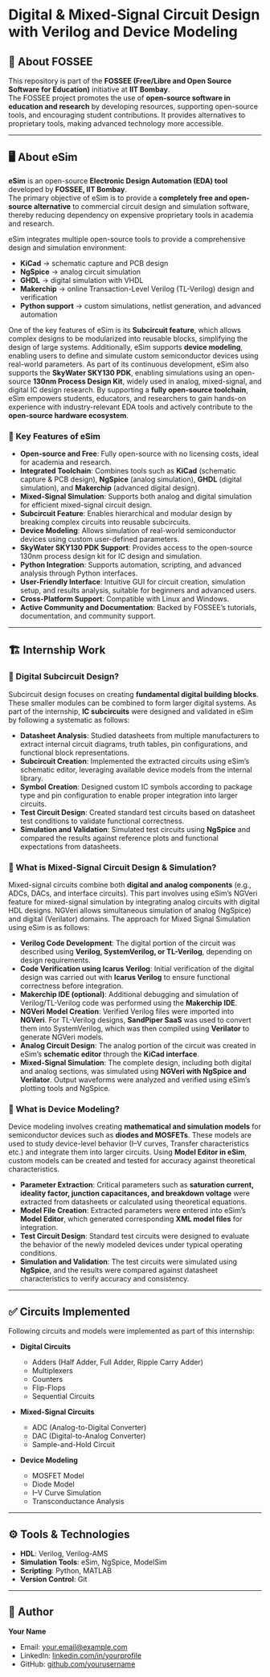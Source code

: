 # Digital & Mixed-Signal Circuit Design with Verilog and Device Modeling  

## 📌 About FOSSEE  
This repository is part of the **FOSSEE (Free/Libre and Open Source Software for Education)** initiative at **IIT Bombay**.  
The FOSSEE project promotes the use of **open-source software in education and research** by developing resources, supporting open-source tools, and encouraging student contributions. It provides alternatives to proprietary tools, making advanced technology more accessible.  

---
 
## 🖥 About eSim  
**eSim** is an open-source **Electronic Design Automation (EDA) tool** developed by **FOSSEE, IIT Bombay**.  
The primary objective of eSim is to provide a **completely free and open-source alternative** to commercial circuit design and simulation software, thereby reducing dependency on expensive proprietary tools in academia and research.  

eSim integrates multiple open-source tools to provide a comprehensive design and simulation environment:  
- **KiCad** → schematic capture and PCB design  
- **NgSpice** → analog circuit simulation  
- **GHDL** → digital simulation with VHDL  
- **Makerchip** → online Transaction-Level Verilog (TL-Verilog) design and verification  
- **Python support** → custom simulations, netlist generation, and advanced automation  

One of the key features of eSim is its **Subcircuit feature**, which allows complex designs to be modularized into reusable blocks, simplifying the design of large systems. Additionally, eSim supports **device modeling**, enabling users to define and simulate custom semiconductor devices using real-world parameters. As part of its continuous development, eSim also supports the **SkyWater SKY130 PDK**, enabling simulations using an open-source **130nm Process Design Kit**, widely used in analog, mixed-signal, and digital IC design research. By supporting a **fully open-source toolchain**, eSim empowers students, educators, and researchers to gain hands-on experience with industry-relevant EDA tools and actively contribute to the **open-source hardware ecosystem**.  

### 🔧 Key Features of eSim  
- **Open-source and Free**: Fully open-source with no licensing costs, ideal for academia and research.  
- **Integrated Toolchain**: Combines tools such as **KiCad** (schematic capture & PCB design), **NgSpice** (analog simulation), **GHDL** (digital simulation), and **Makerchip** (advanced digital design).  
- **Mixed-Signal Simulation**: Supports both analog and digital simulation for efficient mixed-signal circuit design.  
- **Subcircuit Feature**: Enables hierarchical and modular design by breaking complex circuits into reusable subcircuits.  
- **Device Modeling**: Allows simulation of real-world semiconductor devices using custom user-defined parameters.  
- **SkyWater SKY130 PDK Support**: Provides access to the open-source 130nm process design kit for IC design and simulation.  
- **Python Integration**: Supports automation, scripting, and advanced analysis through Python interfaces.  
- **User-Friendly Interface**: Intuitive GUI for circuit creation, simulation setup, and results analysis, suitable for beginners and advanced users.  
- **Cross-Platform Support**: Compatible with Linux and Windows.  
- **Active Community and Documentation**: Backed by FOSSEE’s tutorials, documentation, and community support.  

---

## 🏗 Internship Work  

### 🔹 Digital Subcircuit Design?  
Subcircuit design focuses on creating **fundamental digital building blocks**. These smaller modules can be combined to form larger digital systems. As part of the internship, **IC subcircuits** were designed and validated in eSim by following a systematic  as follows:  

- **Datasheet Analysis**: Studied datasheets from multiple manufacturers to extract internal circuit diagrams, truth tables, pin configurations, and functional block representations.  
- **Subcircuit Creation**: Implemented the extracted circuits using eSim’s schematic editor, leveraging available device models from the internal library.  
- **Symbol Creation**: Designed custom IC symbols according to package type and pin configuration to enable proper integration into larger circuits.  
- **Test Circuit Design**: Created standard test circuits based on datasheet test conditions to validate functional correctness.  
- **Simulation and Validation**: Simulated test circuits using **NgSpice** and compared the results against reference plots and functional expectations from datasheets.  
 

### 🔹 What is Mixed-Signal Circuit Design & Simulation?  
Mixed-signal circuits combine both **digital and analog components** (e.g., ADCs, DACs, and interface circuits). This part involves using eSim’s NGVeri feature for mixed-signal simulation by integrating analog circuits with digital HDL designs. NGVeri allows simultaneous simulation of analog (NgSpice) and digital (Verilator) domains. The approach for Mixed Signal Simulation using eSim is as follows:

- **Verilog Code Development**: The digital portion of the circuit was described using **Verilog, SystemVerilog, or TL-Verilog**, depending on design requirements.  
- **Code Verification using Icarus Verilog**: Initial verification of the digital design was carried out with **Icarus Verilog** to ensure functional correctness before integration.  
- **Makerchip IDE (optional)**: Additional debugging and simulation of Verilog/TL-Verilog code was performed using the **Makerchip IDE**.  
- **NGVeri Model Creation**: Verified Verilog files were imported into **NGVeri**. For TL-Verilog designs, **SandPiper SaaS** was used to convert them into SystemVerilog, which was then compiled using **Verilator** to generate NGVeri models.  
- **Analog Circuit Design**: The analog portion of the circuit was created in eSim’s **schematic editor** through the **KiCad interface**.  
- **Mixed-Signal Simulation**: The complete design, including both digital and analog sections, was simulated using **NGVeri with NgSpice and Verilator**. Output waveforms were analyzed and verified using eSim’s plotting tools and NgSpice.  



### 🔹 What is Device Modeling?  
Device modeling involves creating **mathematical and simulation models** for semiconductor devices such as **diodes and MOSFETs**. These models are used to study device-level behavior (I–V curves, Transfer characteristics etc.) and integrate them into larger circuits. Using **Model Editor in eSim**, custom models can be created and tested for accuracy against theoretical characteristics.

- **Parameter Extraction**: Critical parameters such as **saturation current, ideality factor, junction capacitances, and breakdown voltage** were extracted from datasheets or calculated using theoretical equations.  
- **Model File Creation**: Extracted parameters were entered into eSim’s **Model Editor**, which generated corresponding **XML model files** for integration.  
- **Test Circuit Design**: Standard test circuits were designed to evaluate the behavior of the newly modeled devices under typical operating conditions.  
- **Simulation and Validation**: The test circuits were simulated using **NgSpice**, and the results were compared against datasheet characteristics to verify accuracy and consistency.  

---

## ✅ Circuits Implemented  
Following circuits and models were implemented as part of this internship:  

- **Digital Circuits**  
  - Adders (Half Adder, Full Adder, Ripple Carry Adder)  
  - Multiplexers  
  - Counters  
  - Flip-Flops  
  - Sequential Circuits  

- **Mixed-Signal Circuits**  
  - ADC (Analog-to-Digital Converter)  
  - DAC (Digital-to-Analog Converter)  
  - Sample-and-Hold Circuit  

- **Device Modeling**  
  - MOSFET Model  
  - Diode Model  
  - I–V Curve Simulation  
  - Transconductance Analysis  

---

## ⚙️ Tools & Technologies  
- **HDL**: Verilog, Verilog-AMS  
- **Simulation Tools**: eSim, NgSpice, ModelSim  
- **Scripting**: Python, MATLAB  
- **Version Control**: Git  

---

## 👤 Author  
**Your Name**  
- Email: your.email@example.com  
- LinkedIn: [linkedin.com/in/yourprofile](https://linkedin.com/in/yourprofile)  
- GitHub: [github.com/yourusername](https://github.com/yourusername)  
